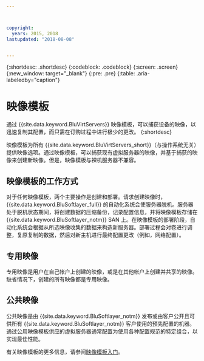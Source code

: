 ```yaml
---



copyright:
  years: 2015, 2018
lastupdated: "2018-08-08"


---
```


{:shortdesc: .shortdesc}
{:codeblock: .codeblock}
{:screen: .screen}
{:new_window: target="_blank"}
{:pre: .pre}
{:table: .aria-labeledby="caption"}

# 映像模板
通过 {{site.data.keyword.BluVirtServers}} 映像模板，可以捕获设备的映像，以迅速复制其配置，而只需在订购过程中进行极少的更改。
{:shortdesc}

映像模板为所有 {{site.data.keyword.BluVirtServers_short}}（与操作系统无关）提供映像选项。通过映像模板，可以捕获现有虚拟服务器的映像，并基于捕获的映像来创建新映像。但是，映像模板与裸机服务器不兼容。

## 映像模板的工作方式
对于任何映像模板，两个主要操作是创建和部署。请求创建映像时，{{site.data.keyword.BluSoftlayer_full}} 的自动化系统会使服务器脱机。服务器处于脱机状态期间，将创建数据的压缩备份，记录配置信息，并将映像模板存储在 {{site.data.keyword.BluSoftlayer_notm}} SAN 上。在映像模板的部署阶段，自动化系统会根据从所选映像收集的数据来构造新服务器。部署过程会对卷进行调整，复原复制的数据，然后对新主机进行最终配置更改（例如，网络配置）。

## 专用映像

专用映像是用户在自己帐户上创建的映像，或是在其他帐户上创建并共享的映像。缺省情况下，创建的所有映像都是专用映像。 

## 公共映像

公共映像是由 {{site.data.keyword.BluSoftlayer_notm}} 发布或由客户公开且可供所有 {{site.data.keyword.BluSoftlayer_notm}} 客户使用的预先配置的机器。通过公用映像模板供应的虚拟服务器通常配置为使用各种配置规范的特定组合，以实现最佳性能。

有关映像模板的更多信息，请参阅[映像模板入门](/docs/infrastructure/image-templates/image_index.html)。
